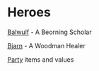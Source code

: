 # Heroes

[Balwulf](balwulf.md) - A Beorning Scholar

[Bjarn](bjarn.md) - A Woodman Healer

[Party](party.md) items and values
